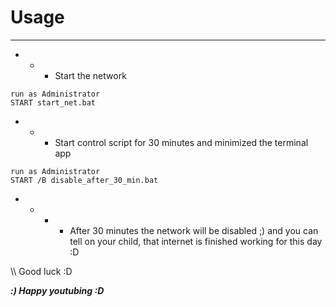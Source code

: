 # Usage
--------------------------------------------
- - - Start the network
```
run as Administrator
START start_net.bat
```
- - - Start control script for 30 minutes and minimized the terminal app
```
run as Administrator
START /B disable_after_30_min.bat
```
- - - - After 30 minutes the network will be disabled ;)
        and you can tell on your child, that internet is finished working for this day :D 
      
\\\\ Good luck :D

***:) Happy youtubing :D***
